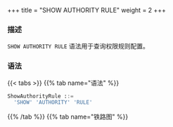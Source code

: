 +++
title = "SHOW AUTHORITY RULE"
weight = 2
+++

### 描述

`SHOW AUTHORITY RULE` 语法用于查询权限规则配置。
### 语法

{{< tabs >}}
{{% tab name="语法" %}}
```sql
ShowAuthorityRule ::=
  'SHOW' 'AUTHORITY' 'RULE'
```
{{% /tab %}}
{{% tab name="铁路图" %}}
<iframe frameborder="0" name="diagram" id="diagram" width="100%" height="100%"></iframe>
{{% /tab %}}
{{< /tabs >}}

### 返回值说明

| 列        | 说明      |
|----------|---------|
| users    | 用户      |
| provider | 权限提供者类型 |
| props    | 权限参数    |

### 示例

- 查询权限规则配置

```sql
SHOW AUTHORITY RULE;
```

```sql
mysql> SHOW AUTHORITY RULE;
+--------------------+---------------+-------+
| users              | provider      | props |
+--------------------+---------------+-------+
| root@%; sharding@% | ALL_PERMITTED |       |
+--------------------+---------------+-------+
1 row in set (0.07 sec)
```

### 保留字

`SHOW`、`AUTHORITY`、`RULE`

### 相关链接

- [保留字](/cn/user-manual/shardingsphere-proxy/distsql/syntax/reserved-word/)